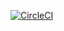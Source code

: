 [![CircleCI](https://circleci.com/gh/aliabdolazimi10/tempBranch/cicleciTest.svg?style=shield)](https://circleci.com/gh/aliabdolazimi10/cicleciTest/?branch=tempBranch)
